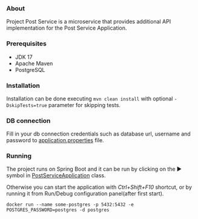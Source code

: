 ### About
Project Post Service is a microservice that provides additional API implementation for the Post Service Application.

### Prerequisites

- JDK 17
- Apache Maven
- PostgreSQL

### Installation
Installation can be done executing `mvn clean install` with optional `-DskipTests=true` parameter for skipping tests.

### DB connection
Fill in your db connection credentials such as database url, username and password to [application.properties](sportdiary-core/src/main/resources/application.properties) file.

### Running
The project runs on Spring Boot and it can be run by clicking on the ► symbol in [PostServiceApplication](sportdiary-service/src/main/java/com/yoso/sportdiary/SportdiaryApplication.java) class.

Otherwise you can start the application with *Ctrl+Shift+F10* shortcut, or by running it from Run/Debug configuration panel(after first start).

```
docker run --name some-postgres -p 5432:5432 -e POSTGRES_PASSWORD=postgres -d postgres
```
